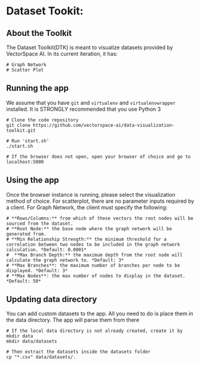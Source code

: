 # Dataset Tookit:

## About the Toolkit

The Dataset Toolkit(DTK) is meant to visualize datasets provided by VectorSpace AI.
In its current iteration, it has:

    # Graph Network
    # Scatter Plot

## Running the app

We assume that you have `git` and `virtualenv` and `virtualenvwrapper` installed.
It is STRONGLY recommended that you use Python 3

    # Clone the code repository 
    git clone https://github.com/vectorspace-ai/data-visualization-toolkit.git

    # Run 'start.sh'
    ./start.sh

    # If the browser does not open, open your browser of choice and go to
    localhost:5000

## Using the app
Once the browser instance is running, please select the visualization method of choice.
For scatterplot, there are no parameter inputs required by a client.
For Graph Network, the client must specify the following:
    
    # **Rows/Columns:** from which of these vectors the root nodes will be sourced from the dataset.
    # **Root Node:** the base node where the graph network will be generated from. 
    # **Min Relationship Strength:** the minimum threshold for a correlation between two nodes to be included in the graph network calculation. *Default: 0.0001*
    #  **Max Branch Depth:** the maximum depth from the root node will calculate the graph network to. *Default: 3*
    # **Max Branches**: the maximum number of branches per node to be displayed. *Default: 3*
    # **Max Nodes**: the max number of nodes to display in the dataset. *Default: 50*



    
## Updating data directory
You can add custom datasets to the app. All you need to do is place them in the data directory. The app will parse them from there

    # If the local data directory is not already created, create it by
    mkdir data
    mkdir data/datasets

    # Then extract the datasets inside the datasets folder
    cp "*.csv" data/datasets/.


    
